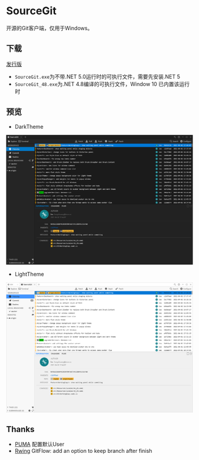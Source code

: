 # SourceGit

开源的Git客户端，仅用于Windows。

## 下载

[发行版](https://gitee.com/sourcegit/SourceGit/releases/)

* `SourceGit.exe`为不带.NET 5.0运行时的可执行文件，需要先安装.NET 5
* `SourceGit_48.exe`为.NET 4.8编译的可执行文件，Window 10 已内置该运行时

## 预览

* DarkTheme

![Theme Dark](./screenshots/theme_dark.png)

* LightTheme

![Theme Light](./screenshots/theme_light.png)


## Thanks

* [PUMA](https://gitee.com/whgfu) 配置默认User
* [Rwing](https://gitee.com/rwing) GitFlow: add an option to keep branch after finish
